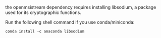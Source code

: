 the openmsistream dependency requires installing libsodium, a package used for its cryptographic functions.

Run the following shell command if you use conda/miniconda:

``conda install -c anaconda libsodium``